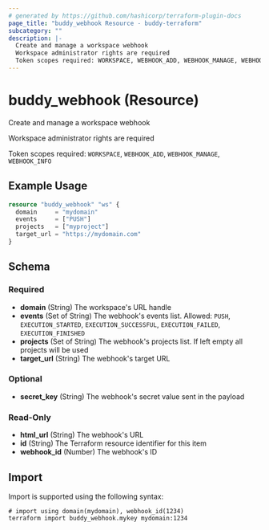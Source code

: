 ```yaml
---
# generated by https://github.com/hashicorp/terraform-plugin-docs
page_title: "buddy_webhook Resource - buddy-terraform"
subcategory: ""
description: |-
  Create and manage a workspace webhook
  Workspace administrator rights are required
  Token scopes required: WORKSPACE, WEBHOOK_ADD, WEBHOOK_MANAGE, WEBHOOK_INFO
---
```


# buddy_webhook (Resource)

Create and manage a workspace webhook

Workspace administrator rights are required

Token scopes required: `WORKSPACE`, `WEBHOOK_ADD`, `WEBHOOK_MANAGE`, `WEBHOOK_INFO`

## Example Usage

```terraform
resource "buddy_webhook" "ws" {
  domain     = "mydomain"
  events     = ["PUSH"]
  projects   = ["myproject"]
  target_url = "https://mydomain.com"
}
```

<!-- schema generated by tfplugindocs -->
## Schema

### Required

- **domain** (String) The workspace's URL handle
- **events** (Set of String) The webhook's events list. Allowed: `PUSH`, `EXECUTION_STARTED`, `EXECUTION_SUCCESSFUL`, `EXECUTION_FAILED`, `EXECUTION_FINISHED`
- **projects** (Set of String) The webhook's projects list. If left empty all projects will be used
- **target_url** (String) The webhook's target URL

### Optional

- **secret_key** (String) The webhook's secret value sent in the payload

### Read-Only

- **html_url** (String) The webhook's URL
- **id** (String) The Terraform resource identifier for this item
- **webhook_id** (Number) The webhook's ID

## Import

Import is supported using the following syntax:

```shell
# import using domain(mydomain), webhook_id(1234)
terraform import buddy_webhook.mykey mydomain:1234
```
